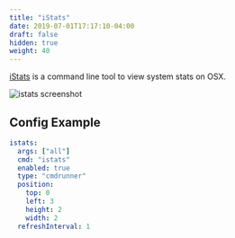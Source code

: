```yaml
---
title: "iStats"
date: 2019-07-01T17:17:10-04:00
draft: false
hidden: true
weight: 40
---
```


[iStats](https://github.com/Chris911/iStats) is a command line tool to view
system stats on OSX.

<img class="screenshot" src="/imgs/modules/cmdrunner/iStats.png" alt="istats screenshot" />

## Config Example

```yaml
istats:
  args: ["all"]
  cmd: "istats"
  enabled: true
  type: "cmdrunner"
  position:
    top: 0
    left: 3
    height: 2
    width: 2
  refreshInterval: 1
```

